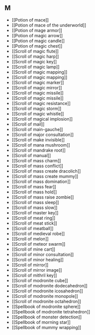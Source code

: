 ## M
- [[Potion of mace]]
- [[Potion of mace of the underworld]]
- [[Potion of mage armor]]
- [[Potion of magic arrow]]
- [[Potion of magic candle]]
- [[Potion of magic chest]]
- [[Scroll of magic flute]]
- [[Scroll of magic harp]]
- [[Scroll of magic key]]
- [[Scroll of magic lamp]]
- [[Scroll of magic mapping]]
- [[Scroll of magic mapping]]
- [[Scroll of magic marker]]
- [[Scroll of magic mirror]]
- [[Scroll of magic missile]]
- [[Scroll of magic missile]]
- [[Scroll of magic resistance]]
- [[Scroll of magic storm]]
- [[Scroll of magic whistle]]
- [[Scroll of magical implosion]]
- [[Scroll of mail]]
- [[Scroll of main-gauche]]
- [[Scroll of major consultation]]
- [[Scroll of make invisible]]
- [[Scroll of mana mushroom]]
- [[Scroll of mandrake root]]
- [[Scroll of manual]]
- [[Scroll of mass charm]]
- [[Scroll of mass conflict]]
- [[Scroll of mass create dracolich]]
- [[Scroll of mass create mummy]]
- [[Scroll of mass domination]]
- [[Scroll of mass fear]]
- [[Scroll of mass hold]]
- [[Scroll of mass raise zombie]]
- [[Scroll of mass sleep]]
- [[Scroll of mass slow]]
- [[Scroll of master key]]
- [[Scroll of meat ring]]
- [[Scroll of meat stick]]
- [[Scroll of meatball]]
- [[Scroll of medieval robe]]
- [[Scroll of melon]]
- [[Scroll of meteor swarm]]
- [[Scroll of mine cart]]
- [[Scroll of minor consultation]]
- [[Scroll of minor healing]]
- [[Scroll of mirror]]
- [[Scroll of mirror image]]
- [[Scroll of mithril key]]
- [[Scroll of modronite cube]]
- [[Scroll of modronite dodecahedron]]
- [[Scroll of modronite icosahedron]]
- [[Scroll of modronite monopole]]
- [[Scroll of modronite octahedron]]
- [[Spellbook of modronite sphere]]
- [[Spellbook of modronite tetrahedron]]
- [[Spellbook of monster detection]]
- [[Spellbook of morning star]]
- [[Spellbook of mummy wrapping]]
